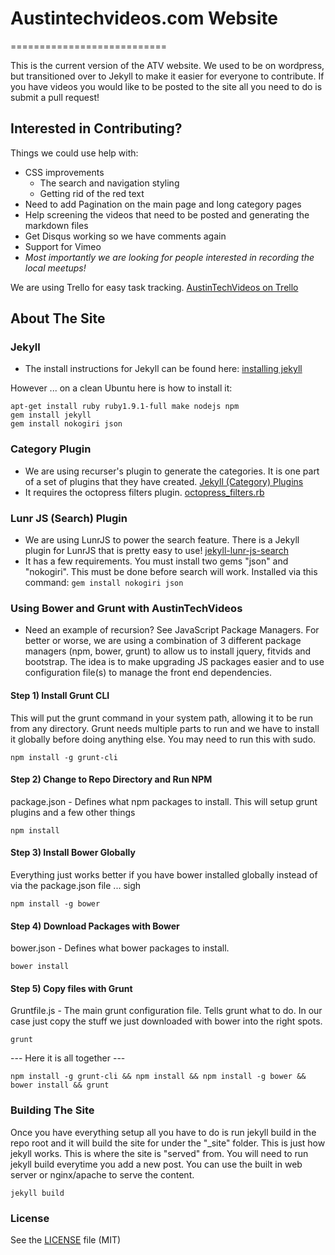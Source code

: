# Austintechvideos.com Website
===========================

This is the current version of the ATV website. We used to be on wordpress, but transitioned over to Jekyll to make it 
easier for everyone to contribute. If you have videos you would like to be posted to the site all you need to do is 
submit a pull request!

## Interested in Contributing?

Things we could use help with:
* CSS improvements
  * The search and navigation styling
  * Getting rid of the red text
* Need to add Pagination on the main page and long category pages
* Help screening the videos that need to be posted and generating the markdown files
* Get Disqus working so we have comments again
* Support for Vimeo
* *Most importantly we are looking for people interested in recording the local meetups!*

We are using Trello for easy task tracking. [AustinTechVideos on Trello](https://trello.com/austintechvideos)


## About The Site
### Jekyll
* The install instructions for Jekyll can be found here: [installing jekyll](http://jekyllrb.com/docs/installation/)

However ... on a clean Ubuntu here is how to install it:

``` 
apt-get install ruby ruby1.9.1-full make nodejs npm
gem install jekyll
gem install nokogiri json
```  

### Category Plugin
* We are using recurser's plugin to generate the categories. It is one part of a set of plugins that they have created.
 [Jekyll (Category) Plugins](https://github.com/recurser/jekyll-plugins)
* It requires the octopress filters plugin.
 [octopress_filters.rb](https://github.com/recurser/jekyll-plugins/blob/master/_plugins/octopress_filters.rb)

### Lunr JS (Search) Plugin
* We are using LunrJS to power the search feature. There is a Jekyll plugin for LunrJS that is pretty easy to use! 
[jekyll-lunr-js-search](https://github.com/slashdotdash/jekyll-lunr-js-search)
* It has a few requirements. You must install two gems "json" and "nokogiri". This must be done before search will 
work. Installed via this command: ```gem install nokogiri json```

### Using Bower and Grunt with AustinTechVideos
* Need an example of recursion? See JavaScript Package Managers. For better or worse, we are using a
combination of 3 different package managers (npm, bower, grunt) to allow us to install jquery, fitvids and bootstrap. 
The idea is to make upgrading JS packages easier and to use configuration file(s) to manage the front end dependencies. 

#### Step 1) Install Grunt CLI

This will put the grunt command in your system path, allowing it to be run from any directory. 
Grunt needs multiple parts to run and we have to install it globally before doing anything else.
You may need to run this with sudo. 

```
npm install -g grunt-cli
```

#### Step 2) Change to Repo Directory and Run NPM

package.json - Defines what npm packages to install. This will setup grunt plugins and a few other things

```
npm install
```

#### Step 3) Install Bower Globally

Everything just works better if you have bower installed globally instead of via the package.json file ... sigh

```
npm install -g bower
```

#### Step 4) Download Packages with Bower

bower.json - Defines what bower packages to install. 

```
bower install 
```

#### Step 5) Copy files with Grunt

Gruntfile.js - The main grunt configuration file. Tells grunt what to do. In our case just copy 
the stuff we just downloaded with bower into the right spots. 

```
grunt
```

--- Here it is all together ---

```
npm install -g grunt-cli && npm install && npm install -g bower && bower install && grunt
```


### Building The Site

Once you have everything setup all you have to do is run jekyll build in the repo root and it will build the site for
under the "_site" folder. This is just how jekyll works. This is where the site is "served" from. You will
need to run jekyll build everytime you add a new post. You can use the built in web server or nginx/apache 
to serve the content. 

```
jekyll build
```


### License
See the [LICENSE](LICENSE.md) file (MIT)
